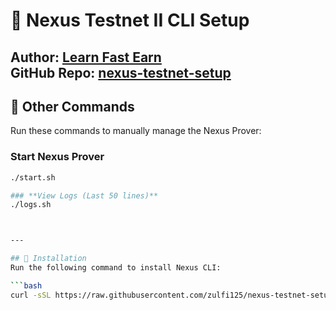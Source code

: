 # 🚀 Nexus Testnet II CLI Setup  
**Author:** [Learn Fast Earn](https://www.youtube.com/@LearnFastEarn2.0)  
**GitHub Repo:** [nexus-testnet-setup](https://github.com/zulfi125/nexus-testnet-setup)  
---
## 🔹 Other Commands  
Run these commands to manually manage the Nexus Prover:  

### **Start Nexus Prover**  
```bash
./start.sh

### **View Logs (Last 50 lines)**  
./logs.sh



---

## 📜 Installation  
Run the following command to install Nexus CLI:  

```bash
curl -sSL https://raw.githubusercontent.com/zulfi125/nexus-testnet-setup/main/nexus-setup.sh | bash



